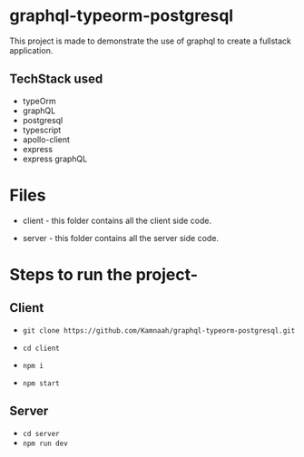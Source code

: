 # graphql-typeorm-postgresql

This project is made to demonstrate the use of graphql to create a fullstack application.

## TechStack used

- typeOrm
- graphQL
- postgresql
- typescript
- apollo-client
- express 
- express graphQL

# Files 

- client - this folder contains all the client side code.

- server - this folder contains all the server side code.

# Steps to run the project-
## Client
- `git clone https://github.com/Kamnaah/graphql-typeorm-postgresql.git`

- `cd client `
- ` npm i `
- ` npm start `

## Server
- ` cd server `
- ` npm run dev `




